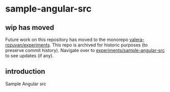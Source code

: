 # sample-angular-src

## wip has moved

Future work on this repository has moved to the monorepo [valera-rozuvan/experiments](https://github.com/valera-rozuvan/experiments). This repo is archived for historic purposes (to preserve commit history). Navigate over to [experiments/sample-angular-src](https://github.com/valera-rozuvan/experiments/tree/main/sample-angular-src) to see updates (if any).

## introduction

Sample Angular src
